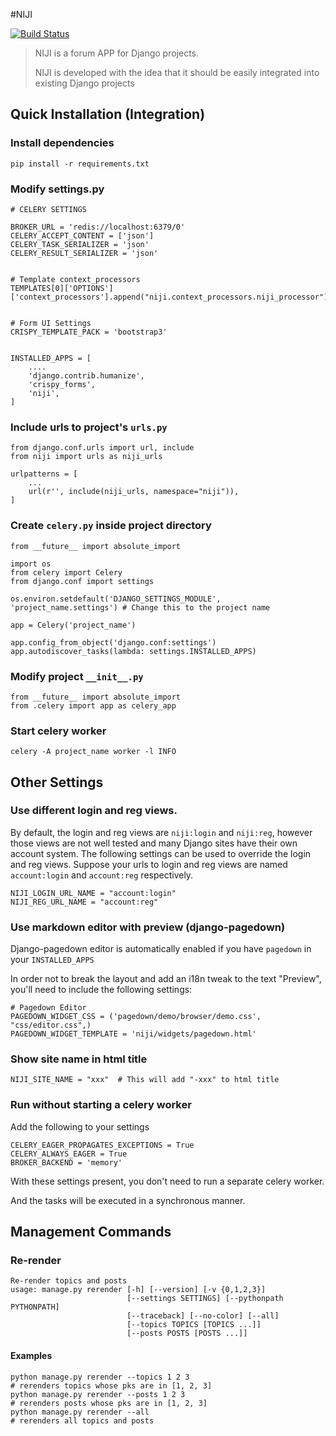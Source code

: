 #NIJI

[![Build Status](https://travis-ci.org/ericls/niji.svg?branch=master)](https://travis-ci.org/ericls/niji)

> NIJI is a forum APP for Django projects.
>
> NIJI is developed with the idea that it should be easily integrated into existing Django projects

## Quick Installation (Integration)

### Install dependencies

```
pip install -r requirements.txt
```

### Modify settings.py

```
# CELERY SETTINGS

BROKER_URL = 'redis://localhost:6379/0'
CELERY_ACCEPT_CONTENT = ['json']
CELERY_TASK_SERIALIZER = 'json'
CELERY_RESULT_SERIALIZER = 'json'


# Template context_processors
TEMPLATES[0]['OPTIONS']['context_processors'].append("niji.context_processors.niji_processor")


# Form UI Settings
CRISPY_TEMPLATE_PACK = 'bootstrap3'


INSTALLED_APPS = [
    ....
    'django.contrib.humanize',
    'crispy_forms',
    'niji',
]
```

### Include urls to project's `urls.py`

```
from django.conf.urls import url, include
from niji import urls as niji_urls

urlpatterns = [
    ...
    url(r'', include(niji_urls, namespace="niji")),
]
```

### Create `celery.py` inside project directory

```
from __future__ import absolute_import

import os
from celery import Celery
from django.conf import settings

os.environ.setdefault('DJANGO_SETTINGS_MODULE', 'project_name.settings') # Change this to the project name

app = Celery('project_name')

app.config_from_object('django.conf:settings')
app.autodiscover_tasks(lambda: settings.INSTALLED_APPS)
```

### Modify project `__init__.py`

```
from __future__ import absolute_import
from .celery import app as celery_app
```


### Start celery worker

```
celery -A project_name worker -l INFO
```

## Other Settings

### Use different login and reg views.

By default, the login and reg views are `niji:login` and `niji:reg`, however those views are not well tested and many Django sites have their own account system. The following settings can be used to override the login and reg views. Suppose your urls to login and reg views are named `account:login` and `account:reg` respectively.

```
NIJI_LOGIN_URL_NAME = "account:login"
NIJI_REG_URL_NAME = "account:reg"
```

### Use markdown editor with preview (django-pagedown)

Django-pagedown editor is automatically enabled if you have `pagedown` in your `INSTALLED_APPS`

In order not to break the layout and add an i18n tweak to the text "Preview", you'll need to include the following settings:

```
# Pagedown Editor
PAGEDOWN_WIDGET_CSS = ('pagedown/demo/browser/demo.css', "css/editor.css",)
PAGEDOWN_WIDGET_TEMPLATE = 'niji/widgets/pagedown.html'
```

### Show site name in html title

```
NIJI_SITE_NAME = "xxx"  # This will add "-xxx" to html title
```

### Run without starting a celery worker

Add the following to your settings

```
CELERY_EAGER_PROPAGATES_EXCEPTIONS = True
CELERY_ALWAYS_EAGER = True
BROKER_BACKEND = 'memory'
```

With these settings present, you don't need to run a separate celery worker.

And the tasks will be executed in a synchronous manner.

## Management Commands

### Re-render
```
Re-render topics and posts
usage: manage.py rerender [-h] [--version] [-v {0,1,2,3}]
                          [--settings SETTINGS] [--pythonpath PYTHONPATH]
                          [--traceback] [--no-color] [--all]
                          [--topics TOPICS [TOPICS ...]]
                          [--posts POSTS [POSTS ...]]

```
#### Examples
```
python manage.py rerender --topics 1 2 3
# rerenders topics whose pks are in [1, 2, 3]
python manage.py rerender --posts 1 2 3
# rerenders posts whose pks are in [1, 2, 3]
python manage.py rerender --all
# rerenders all topics and posts
```

